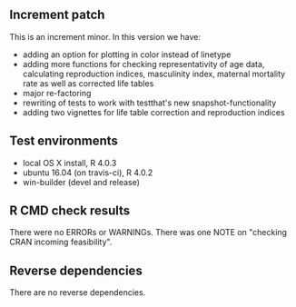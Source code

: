 ## Increment patch
This is an increment minor. In this version we have:

- adding an option for plotting in color instead of linetype
- adding more functions for checking representativity of age data, calculating reproduction indices, masculinity index, maternal mortality rate as well as corrected life tables
- major re-factoring
- rewriting of tests to work with testthat's new snapshot-functionality
- adding two vignettes for life table correction and reproduction indices


## Test environments
* local OS X install, R 4.0.3
* ubuntu 16.04 (on travis-ci), R 4.0.2
* win-builder (devel and release)

## R CMD check results
There were no ERRORs or WARNINGs.
There was one NOTE on "checking CRAN incoming feasibility".

## Reverse dependencies
There are no reverse dependencies.
